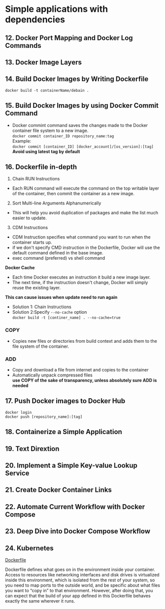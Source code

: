 # Simple applications with dependencies



## 12. Docker Port Mapping and Docker Log Commands


## 13. Docker Image Layers


## 14. Build Docker Images by Writing Dockerfile
```
docker build -t containerName/debain .
```

## 15. Build Docker Images by using Docker Commit Command
- Docker commint command saves the changes made to the Docker container file system to a new image.  
`docker commit container_ID repository_name:tag`  
Example:  
`docker commit [container_ID] [docker_account]/[os_version]:[tag]`  
**Avoid using latest tag by default**

## 16. Dockerfile in-depth
1. Chain RUN Instructions
- Each RUN command will execute the command on the top writable layer of the container, then commit the container as a new image.

2. Sort Multi-line Arguments Alphanumerically
- This will help you avoid duplication of packages and make the list much easier to update.
3. CDM Instructions
- CDM Instruction specifies what command you want to run when the container starts up.  
- if we don't specify CMD instruction in the Dockerfile, Docker will use the default command defined in the base image.
- exec command (preferred) vs shell command  

**Docker Cache**  
- Each time Docker executes an instruction it build a new image layer.
- The next time, if the instruction doesn't change, Docker will simply reuse the existing layer.

**This can cause issues when update need to run again**  
- Solution 1: Chain Instructions
- Solution 2:Specify `--no-cache` option  
`docker build -t [continer_name] . --no-cache=true`

### COPY
- Copies new files or directories from build context and adds them to the file system of the container.  
### ADD
- Copy and download a file from internet and copies to the container
- Automatically unpack compressed files  
**use COPY of the sake of transparency, unless absolutely sure ADD is needed**



## 17. Push Docker images to Docker Hub
`docker login`  
`docker push [repository_name]:[tag]`  

## 18. Containerize a Simple Application


## 19. Text Dirextion


## 20. Implement a Simple Key-value Lookup Service


## 21. Create Docker Container Links


## 22. Automate Current Workflow with Docker Compose


## 23. Deep Dive into Docker Compose Workflow


## 24. Kubernetes


[Dockerfile](https://docs.docker.com/get-started/part2/#define-a-container-with-dockerfile)  

Dockerfile defines what goes on in the environment inside your container. Access to resources like networking interfaces and disk drives is virtualized inside this environment, which is isolated from the rest of your system, so you need to map ports to the outside world, and be specific about what files you want to “copy in” to that environment. However, after doing that, you can expect that the build of your app defined in this Dockerfile behaves exactly the same wherever it runs.
